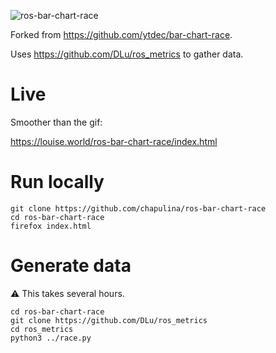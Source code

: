 ![ros-bar-chart-race](race.gif)

Forked from https://github.com/ytdec/bar-chart-race.

Uses https://github.com/DLu/ros_metrics to gather data.

# Live

Smoother than the gif:

https://louise.world/ros-bar-chart-race/index.html

# Run locally

~~~
git clone https://github.com/chapulina/ros-bar-chart-race
cd ros-bar-chart-race
firefox index.html
~~~

# Generate data

:warning: This takes several hours.

~~~
cd ros-bar-chart-race
git clone https://github.com/DLu/ros_metrics
cd ros_metrics
python3 ../race.py
~~~
